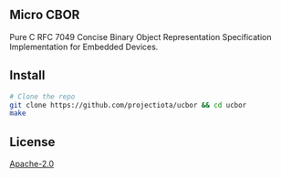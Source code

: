 ## Micro CBOR
Pure C RFC 7049 Concise Binary Object Representation Specification Implementation for Embedded Devices.

## Install
```bash
# Clone the repo
git clone https://github.com/projectiota/ucbor && cd ucbor
make
```

## License
[Apache-2.0](https://github.com/projectiota/ucbor/blob/master/LICENSE)
